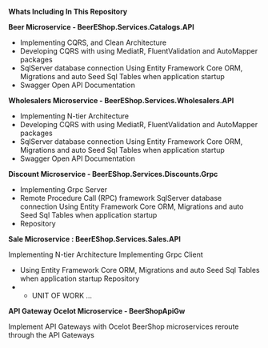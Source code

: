 **Whats Including In This Repository**

**Beer Microservice - BeerEShop.Services.Catalogs.API**

- Implementing CQRS, and Clean Architecture
- Developing CQRS with using MediatR, FluentValidation and AutoMapper packages 
- SqlServer database connection Using Entity Framework Core ORM, Migrations and auto Seed Sql Tables when application startup 
- Swagger Open API Documentation

**Wholesalers Microservice - BeerEShop.Services.Wholesalers.API**

- Implementing N-tier Architecture 
- Developing CQRS with using MediatR, FluentValidation and AutoMapper packages
- SqlServer database connection Using Entity Framework Core ORM, Migrations and auto Seed Sql Tables when application startup
- Swagger Open API Documentation

**Discount Microservice - BeerEShop.Services.Discounts.Grpc**

- Implementing Grpc Server 
 - Remote Procedure Call (RPC) framework SqlServer database connection Using Entity Framework Core ORM, Migrations and auto Seed Sql Tables when application startup 
- Repository

**Sale Microservice : BeerEShop.Services.Sales.API**

Implementing N-tier Architecture
Implementing Grpc Client
- Using Entity Framework Core ORM, Migrations and auto Seed Sql Tables when application startup Repository 
- - UNIT OF WORK ...

**API Gateway Ocelot Microservice - BeerShopApiGw**

Implement API Gateways with Ocelot BeerShop microservices reroute through the API Gateways
